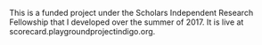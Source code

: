 This is a funded project under the Scholars Independent Research Fellowship that I developed over the summer of 2017. It is live at scorecard.playgroundprojectindigo.org.
